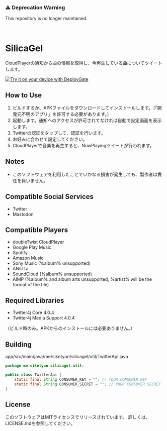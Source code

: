 ### ⚠ Deprecation Warning
This repository is no longer maintained.

<br>

# SilicaGel
CloudPlayerの通知から曲の情報を取得し、今再生している曲についてツイートします。  

[![Try it on your device with DeployGate](https://dply.me/nr6yvg/button/large)](https://dply.me/nr6yvg#install)
  
## How to Use
1. ビルドするか、APKファイルをダウンロードしてインストールします。（「開発元不明のアプリ」を許可する必要があります。）
2. 起動します。通知へのアクセスが許可されてなければ自動で設定画面を表示します。
3. Twitterの認証をタップして、認証を行います。
4. お好みに合わせて設定してください。
5. CloudPlayerで音楽を再生すると、NowPlayingツイートが行われます。

## Notes
- このソフトウェアを利用したことでいかなる損害が発生しても、製作者は責任を負いません。

## Compatible Social Services
- Twitter
- Mastodon

## Compatible Players
- doubleTwist CloudPlayer
- Google Play Music
- Spotify
- Amazon Music
- Sony Music (%album% unsupported)
- ANiUTa
- SoundCloud (%album% unsupported)
- AIMP (%album% and album arts unsupported, %artist% will be the format of the file)

## Required Libraries
- Twitter4j Core 4.0.4
- Twitter4j Media Support 4.0.4

（ビルド時のみ。APKからのインストールには必要ありません。）

## Building
app/src/main/java/me/siketyan/silicagel/util/TwitterApi.java
```java
package me.siketyan.silicagel.util;

public class TwitterApi {
    static final String CONSUMER_KEY = ""; // YOUR CONSUMER KEY
    static final String CONSUMER_SECRET = ""; // YOUR CONSUMER SECRET
}
```

## License
このソフトウェアはMITライセンスでリリースされています。
詳しくは、LICENSE.mdを参照してください。
